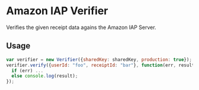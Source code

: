 # Amazon IAP Verifier

Verifies the given receipt data agains the Amazon IAP Server.

## Usage

```javascript
var verifier = new Verifier({sharedKey: sharedKey, production: true});
verifier.verify({userId: "foo", receiptId: "bar"}, function(err, result) {
  if (err) ...
  else console.log(result);
});
```

